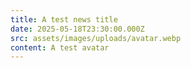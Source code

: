 ```yaml
---
title: A test news title
date: 2025-05-18T23:30:00.000Z
src: assets/images/uploads/avatar.webp
content: A test avatar
---
```

